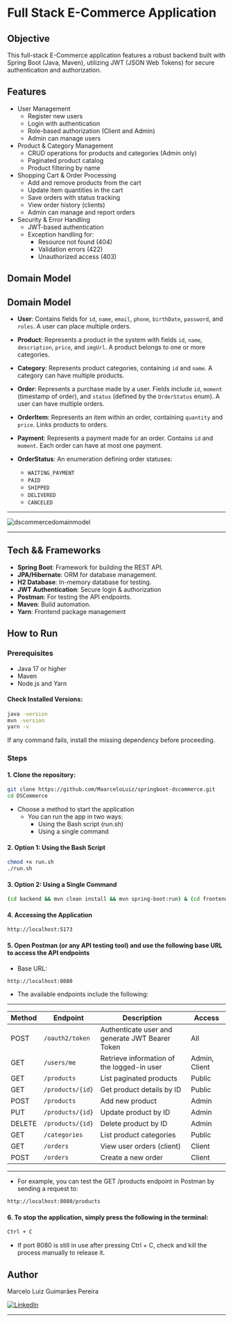 # Full Stack E-Commerce Application

## Objective
This full-stack E-Commerce application features a robust backend built with Spring Boot (Java, Maven), utilizing JWT (JSON Web Tokens) for secure authentication and authorization.

## Features
- User Management
  - Register new users
  - Login with authentication
  - Role-based authorization (Client and Admin)
  - Admin can manage users
- Product & Category Management
  - CRUD operations for products and categories (Admin only)
  - Paginated product catalog
  - Product filtering by name
- Shopping Cart & Order Processing
  - Add and remove products from the cart
  - Update item quantities in the cart
  - Save orders with status tracking
  - View order history (clients)
  - Admin can manage and report orders
- Security & Error Handling
  - JWT-based authentication
  - Exception handling for:
    - Resource not found (404)
    - Validation errors (422)
    - Unauthorized access (403)

## Domain Model
## **Domain Model**
- **User**: Contains fields for `id`, `name`, `email`, `phone`, `birthDate`, `password`, and `roles`. A user can place multiple orders.

- **Product**: Represents a product in the system with fields `id`, `name`, `description`, `price`, and `imgUrl`. A product belongs to one or more categories.

- **Category**: Represents product categories, containing `id` and `name`. A category can have multiple products.

- **Order**: Represents a purchase made by a user. Fields include `id`, `moment` (timestamp of order), and `status` (defined by the `OrderStatus` enum). A user can have multiple orders.

- **OrderItem**: Represents an item within an order, containing `quantity` and `price`. Links products to orders.

- **Payment**: Represents a payment made for an order. Contains `id` and `moment`. Each order can have at most one payment.

- **OrderStatus**: An enumeration defining order statuses:
  - `WAITING_PAYMENT`
  - `PAID`
  - `SHIPPED`
  - `DELIVERED`
  - `CANCELED`

---

![dscommercedomainmodel](https://github.com/user-attachments/assets/4830f360-92c8-4269-b550-775a81781c7c)

---

## Tech && Frameworks
- **Spring Boot**: Framework for building the REST API.
- **JPA/Hibernate**: ORM for database management.
- **H2 Database**: In-memory database for testing.
- **JWT Authentication**: Secure login & authorization
- **Postman**: For testing the API endpoints.
- **Maven**: Build automation.
- **Yarn**: Frontend package management

## How to Run
### Prerequisites
- Java 17 or higher
- Maven
- Node.js and Yarn

#### Check Installed Versions:
```bash
java -version
mvn -version
yarn -v
```
If any command fails, install the missing dependency before proceeding.

### Steps
#### 1. Clone the repository:
```bash
git clone https://github.com/MaarceloLuiz/springboot-dscommerce.git
cd DSCommerce
```
- Choose a method to start the application
  - You can run the app in two ways:
    - Using the Bash script (run.sh)
    - Using a single command

#### 2. Option 1: Using the Bash Script
```bash
chmod +x run.sh
./run.sh
```

#### 3. Option 2: Using a Single Command
```bash
(cd backend && mvn clean install && mvn spring-boot:run) & (cd frontend && yarn install && yarn dev)
```

#### 4. Accessing the Application
```bash
http://localhost:5173
```

#### 5. Open Postman (or any API testing tool) and use the following base URL to access the API endpoints

- Base URL:
```bash
http://localhost:8080
```

- The available endpoints include the following:

---

| Method | Endpoint               | Description                          | Access  |
|--------|------------------------|--------------------------------------|---------|
| POST   | `/oauth2/token`        | Authenticate user and generate JWT Bearer Token | All  |
| GET    | `/users/me`            | Retrieve information of the logged-in user | Admin, Client  |
| GET    | `/products`            | List paginated products              | Public  |
| GET    | `/products/{id}`       | Get product details by ID            | Public  |
| POST   | `/products`            | Add new product                      | Admin   |
| PUT    | `/products/{id}`       | Update product by ID                 | Admin   |
| DELETE | `/products/{id}`       | Delete product by ID                 | Admin   |
| GET    | `/categories`          | List product categories              | Public  |
| GET    | `/orders`              | View user orders (client)            | Client  |
| POST   | `/orders`              | Create a new order                   | Client  |

---

- For example, you can test the GET /products endpoint in Postman by sending a request to:
```bash
http://localhost:8080/products
```

#### 6. To stop the application, simply press the following in the terminal:
```bash
Ctrl + C
```

- If port 8080 is still in use after pressing Ctrl + C, check and kill the process manually to release it.

## Author
Marcelo Luiz Guimarães Pereira

<a href="https://www.linkedin.com/in/marcelo-luiz-guimar%C3%A3es-pereira-613933269/"><img src="https://img.shields.io/badge/linkedin%20-%230077B5.svg?&style=for-the-badge&logo=linkedin&logoColor=white" alt="LinkedIn"/></a>

---

